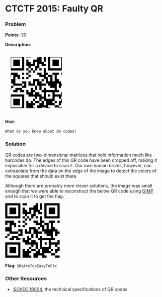 # CTCTF 2015: Faulty QR

### Problem

**Points**: 30

**Description**: 

![](QRCode.png)

**Hint**: 

```
What do you know about QR codes?
```

### Solution

QR codes are two-dimensional matrices that hold information much like barcodes do. The edges of this QR code have been cropped off, making it impossible for a device to scan it. Our own human brains, however, can extrapolate from the data on the edge of the image to detect the colors of the squares that should exist there.

Although there are probably more clever solutions, the image was small enough that we were able to reconstruct the below QR code using [GIMP](http://www.gimp.org/) and to scan it to get the flag.

![](QRFixed.png)

**Flag**: `QRsAreTooEasyToFix`

### Other Resources

* [ISO/IEC 18004](https://www.iso.org/obp/ui/#iso:std:iso-iec:18004:ed-3:v1:en), the technical specifications of QR codes
